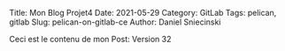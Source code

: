 Title: Mon Blog Projet4
Date: 2021-05-29
Category: GitLab
Tags: pelican, gitlab
Slug: pelican-on-gitlab-ce
Author: Daniel Sniecinski


Ceci est le contenu de mon Post:
Version 32 
